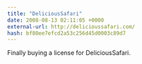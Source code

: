 ```yaml
---
title: "DeliciousSafari"
date: 2008-08-13 02:11:05 +0000
external-url: http://delicioussafari.com/
hash: bf80ee7efcd2a53c256d45d0003c89d7
---
```


Finally buying a license for DeliciousSafari. 
